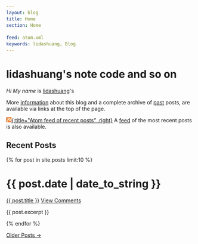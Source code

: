 ```yaml
---
layout: blog
title: Home
section: Home

feed: atom.xml
keywords: lidashuang, Blog
---
```


lidashuang's note code and so on 
==========================================

_Hi My name_ is [lidashuang](/)'s 

More [information](info.html) about this blog and a complete archive of [past](past.html) posts, are 
available via links at the top of the page.

[![Feed icon](/css/feed-icon-14x14.png){:title="Atom feed of recent posts" .right}][feed]
A [feed][] of the most recent posts is also available.

[feed]: /atom.xml

Recent Posts
------------

{% for post in site.posts limit:10 %}
<div class="section list">
  <h1>{{ post.date | date_to_string }}</h1>
  <p class="line">
  <a class="title" href="{{ post.url }}">{{ post.title }}</a>
  <a class="comments" href="{{ post.url }}#disqus_thread">View Comments</a>
  </p>
  <p class="excerpt">{{ post.excerpt }}</p>
</div>
{% endfor %}

<p>
<a href="past.html">Older Posts &rarr;</a>
</p>
<!--
<script type="text/javascript">
//<![CDATA[
(function() {
		var links = document.getElementsByTagName('a');
		var query = '?';
		for(var i = 0; i < links.length; i++) {
			if(links[i].href.indexOf('#disqus_thread') >= 0) {
				query += 'url' + i + '=' + encodeURIComponent(links[i].href) + '&';
			}
		}
		document.write('<script type="text/javascript" src="http://disqus.com/forums/markreid/get_num_replies.js' + query + '"></' + 'script>');
	})();
//]]>
</script>
-->
